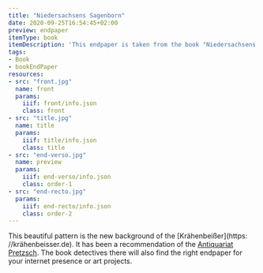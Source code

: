 ```yaml
---
title: "Niedersachsens Sagenborn"
date: 2020-09-25T16:54:45+02:00
preview: endpaper
itemType: book
itemDescription: 'This endpaper is taken from the book "Niedersachsens Sagenborn" by Karl Henniger, published 1907 by August Lax, Hildesheim. <a class="worldcat" href="http://www.worldcat.org/oclc/903072932">&nbsp;</a>'
tags:
- Book
- bookEndPaper
resources:
- src: "front.jpg"
  name: front
  params:
    iiif: front/info.json
    class: front
- src: "title.jpg"
  name: title
  params:
    iiif: title/info.json
    class: title
- src: "end-verso.jpg"
  name: preview
  params:
    iiif: end-verso/info.json
    class: order-1
- src: "end-recto.jpg"
  params:
    iiif: end-recto/info.json
    class: order-2
---
```

This beautiful pattern is the new background of the [Krähenbeißer](https: //krähenbeisser.de).<!--more--> It has been a recommendation of the [Antiquariat Pretzsch](https://antiquariat-pretzsch.de/). The book detectives there will also find the right endpaper for your internet presence or art projects.
